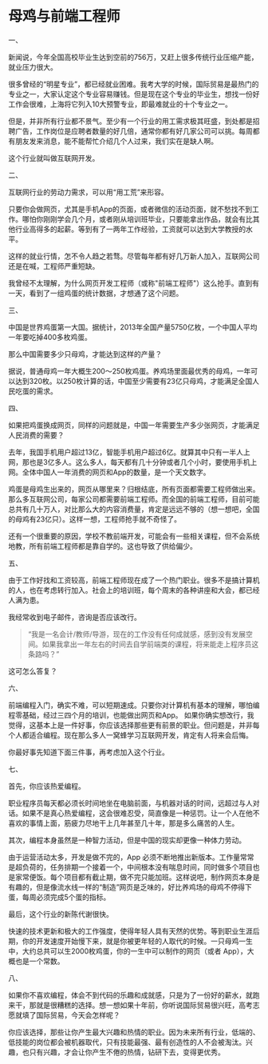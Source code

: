 # 母鸡与前端工程师


一、

新闻说，今年全国高校毕业生达到空前的756万，又赶上很多传统行业压缩产能，就业压力很大。

很多曾经的“明星专业”，都已经就业困难。我考大学的时候，国际贸易是最热门的专业之一，大家认定这个专业容易赚钱。但是现在这个专业的毕业生，想找一份好工作会很难，上海将它列入10大预警专业，即最难就业的十个专业之一。

但是，并非所有行业都不景气。至少有一个行业的用工需求极其旺盛，到处都是招聘广告，工作岗位是应聘者数量的好几倍，通常你都有好几家公司可以挑。每周都有朋友发来消息，能不能帮忙介绍几个人过来，我们实在是缺人啊。

这个行业就叫做互联网开发。

二、

互联网行业的劳动力需求，可以用“用工荒”来形容。

只要你会做网页，尤其是手机App的页面，或者微信的活动页面，就不愁找不到工作。哪怕你刚刚学会几个月，或者刚从培训班毕业，只要能拿出作品，就会有比其他行业高得多的起薪。等到有了一两年工作经验，工资就可以达到大学教授的水平。

这样的就业行情，怎不令人趋之若骛。尽管每年都有好几万新人加入，互联网公司还是在喊，工程师严重短缺。

我曾经不太理解，为什么网页开发工程师（或称"前端工程师"）这么抢手。直到有一天，看到了一组鸡蛋的统计数据，才想通了这个问题。

三、

中国是世界鸡蛋第一大国。据统计，2013年全国产量5750亿枚，一个中国人平均一年要吃掉400多枚鸡蛋。

那么中国需要多少只母鸡，才能达到这样的产量？

据说，普通母鸡一年大概生200～250枚鸡蛋。养鸡场里面最优秀的母鸡，一年可以达到320枚。以250枚计算的话，中国至少需要有23亿只母鸡，才能满足全国人民吃蛋的需求。

四、

如果把鸡蛋换成网页，同样的问题就是，中国一年需要生产多少张网页，才能满足人民消费的需要？

去年，我国手机用户超过13亿，智能手机用户超过6亿。就算其中只有一半人上网，那也是3亿多人。这么多人，每天都有几十分钟或者几个小时，要使用手机上网。全体中国人一年消费的网页和App的数量，是一个天文数字。

鸡蛋是母鸡生出来的，网页从哪里来？归根结底，所有页面都需要工程师做出来。那么多互联网公司，每家公司都需要前端工程师。而全国的前端工程师，目前可能总共有几十万人，对比那么大的内容消费量，肯定是远远不够的（想一想吧，全国的母鸡有23亿只）。这样一想，工程师抢手就不奇怪了。

还有一个很重要的原因，学校不教前端开发，可能会有一些相关课程，但不会系统地教，所有前端工程师都是靠自学的。这也导致了供给偏少。

五、

由于工作好找和工资较高，前端工程师现在成了一个热门职业。很多不是搞计算机的人，也在考虑转行加入。社会上的培训班，每个周末的各种讲座和大会，都已经人满为患。

我经常收到电子邮件，咨询是否应该改行。

> “我是一名会计/教师/导游，现在的工作没有任何成就感，感到没有发展空间。如果我拿出一年左右的时间去自学前端类的课程，将来能走上程序员这条路吗？”

这可怎么答复？

六、

前端编程入门，确实不难，可以短期速成。只要你对计算机有基本的理解，哪怕编程零基础，经过三四个月的培训，也能做出网页和App。
如果你确实想改行，我觉得，这基本上是一件好事，你应该选择那些更有前景的职业。但问题是，并非每个人都适合编程。现在那么多人一窝蜂学习互联网开发，肯定有人将来会后悔。

你最好事先知道下面三件事，再考虑加入这个行业。

七、

首先，你应该热爱编程。

职业程序员每天都必须长时间地坐在电脑前面，与机器对话的时间，远超过与人对话。如果不是真心热爱编程，这会很难忍受，简直像是一种惩罚。让一个人在他不喜欢的事情上面，筋疲力尽地干上几年甚至几十年，那是多么痛苦的人生。

其次，编程本身虽然是一种智力活动，但是中国的现实却更像一种体力劳动。

由于运营活动太多，开发是做不完的，App 必须不断地推出新版本。工作量常常是超负荷的，任务排期一个接着一个，中间根本没有喘息时间，同时做多个项目也是家常便饭。每个项目都有截止期，做不完只能加班。这样说吧，制作网页本身是有趣的，但是像流水线一样的“制造”网页是乏味的，好比养鸡场的母鸡不停得下蛋，每周必须完成5个蛋的指标。

最后，这个行业的新陈代谢很快。

快速的技术更新和极大的工作强度，使得年轻人具有天然的优势。等到职业生涯后期，你的开发速度开始慢下来，就是你被更年轻的人取代的时候。一只母鸡一生中，大约总共可以生2000枚鸡蛋，你的一生中可以制作的网页（或者 App），大概也是一个常数。

八、

如果你不喜欢编程，体会不到代码的乐趣和成就感，只是为了一份好的薪水，就跑来干，那就是很糟糕的选择。想一想如果十年前，你听说国际贸易很兴旺，高考志愿就填了国际贸易，今天会怎样呢？

你应该选择，那些让你产生最大兴趣和热情的职业。因为未来所有行业，低端的、低技能的岗位都会被机器取代，只有技能最强、最有创造性的人不会被淘汰。兴趣，也只有兴趣，才会让你产生不倦的热情，钻研下去，变得更优秀。

